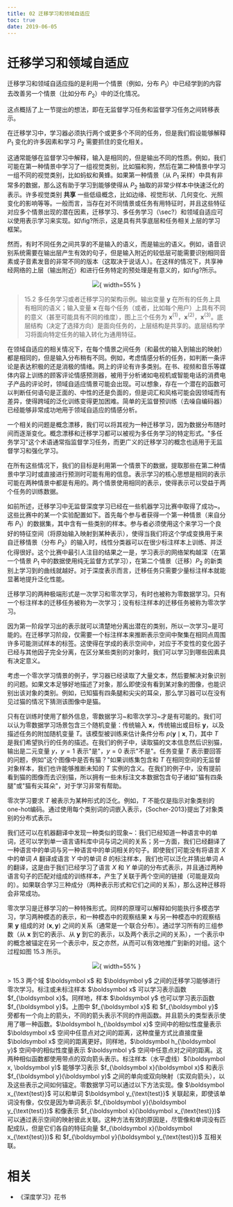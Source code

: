 ```yaml
---
title: 02 迁移学习和领域自适应
toc: true
date: 2019-06-05
---
```


# 迁移学习和领域自适应

迁移学习和领域自适应指的是利用一个情景（例如，分布 $P_1$）中已经学到的内容去改善另一个情景（比如分布 $P_2$）中的泛化情况。

这点概括了上一节提出的想法，即在无监督学习任务和监督学习任务之间转移表示。

在迁移学习中，学习器必须执行两个或更多个不同的任务，但是我们假设能够解释 $P_1$ 变化的许多因素和学习 $P_2$ 需要抓住的变化相关。

这通常能够在监督学习中解释，输入是相同的，但是输出不同的性质。例如，我们可能在第一种情景中学习了一组视觉类别，比如猫和狗，然后在第二种情景中学习一组不同的视觉类别，比如蚂蚁和黄蜂。如果第一种情景（从 $P_1$ 采样）中具有非常多的数据，那么这有助于学习到能够使得从 $P_2$ 抽取的非常少样本中快速泛化的表示。许多视觉类别 **共享** 一些低级概念，比如边缘、视觉形状、几何变化、光照变化的影响等等。一般而言，当存在对不同情景或任务有用特征时，并且这些特征对应多个情景出现的潜在因素，迁移学习、多任务学习（\sec?）和领域自适应可以使用表示学习来实现。如\fig?所示，这是具有共享底层和任务相关上层的学习框架。




然而，有时不同任务之间共享的不是输入的语义，而是输出的语义。例如，语音识别系统需要在输出层产生有效的句子，但是输入附近的较低层可能需要识别相同音素或子音素发音的非常不同的版本（这取决于说话人）。在这样的情况下，共享神经网络的上层（输出附近）和进行任务特定的预处理是有意义的，如\fig?所示。


<center>

![](http://images.iterate.site/blog/image/20190718/IxDX6khPLzDV.png?imageslim){ width=55% }

</center>

> 15.2 多任务学习或者迁移学习的架构示例。输出变量 $\mathbf y$ 在所有的任务上具有相同的语义；输入变量 $\mathbf x$ 在每个任务（或者，比如每个用户）上具有不同的意义（甚至可能具有不同的维度），图上三个任务为 $\mathbf x^{(1)}$，$\mathbf x^{(2)}$，$\mathbf x^{(3)}$。底层结构（决定了选择方向）是面向任务的，上层结构是共享的。底层结构学习将面向特定任务的输入转化为通用特征。



在领域自适应的相关情况下，在每个情景之间任务（和最优的输入到输出的映射）都是相同的，但是输入分布稍有不同。例如，考虑情感分析的任务，如判断一条评论是表达积极的还是消极的情绪。网上的评论有许多类别。在书、视频和音乐等媒体内容上训练的顾客评论情感预测器，被用于分析诸如电视机或智能电话的消费电子产品的评论时，领域自适应情景可能会出现。可以想象，存在一个潜在的函数可以判断任何语句是正面的、中性的还是负面的，但是词汇和风格可能会因领域而有差异，使得跨域的泛化训练变得更加困难。简单的无监督预训练（去噪自编码器）已经能够非常成功地用于领域自适应的情感分析。




一个相关的问题是概念漂移，我们可以将其视为一种迁移学习，因为数据分布随时间而逐渐变化。概念漂移和迁移学习都可以被视为多任务学习的特定形式。"多任务学习"这个术语通常指监督学习任务，而更广义的迁移学习的概念也适用于无监督学习和强化学习。



在所有这些情况下，我们的目标是利用第一个情景下的数据，提取那些在第二种情景中学习时或直接进行预测时可能有用的信息。表示学习的核心思想是相同的表示可能在两种情景中都是有用的。两个情景使用相同的表示，使得表示可以受益于两个任务的训练数据。



如前所述，迁移学习中无监督深度学习已经在一些机器学习比赛中取得了成功~。这些比赛中的某一个实验配置如下。首先每个参与者获得一个第一种情景（来自分布 $P_1$）的数据集，其中含有一些类别的样本。参与者必须使用这个来学习一个良好的特征空间（将原始输入映射到某种表示），使得当我们将这个学成变换用于来自迁移情景（分布 $P_2$）的输入时，线性分类器可以在很少标注样本上训练、并泛化得很好。这个比赛中最引人注目的结果之一是，学习表示的网络架构越深（在第一个情景 $P_1$ 中的数据使用纯无监督方式学习），在第二个情景（迁移）$P_2$ 的新类别上学习到的曲线就越好。对于深度表示而言，迁移任务只需要少量标注样本就能显著地提升泛化性能。


迁移学习的两种极端形式是一次学习和零次学习，有时也被称为零数据学习。只有一个标注样本的迁移任务被称为一次学习；没有标注样本的迁移任务被称为零次学习。


因为第一阶段学习出的表示就可以清楚地分离出潜在的类别，所以一次学习~是可能的。在迁移学习阶段，仅需要一个标注样本来推断表示空间中聚集在相同点周围许多可能测试样本的标签。这使得在学成的表示空间中，对应于不变性的变化因子已经与其他因子完全分离，在区分某些类别的对象时，我们可以学习到哪些因素具有决定意义。


考虑一个零次学习情景的例子，学习器已经读取了大量文本，然后要解决对象识别的问题。如果文本足够好地描述了对象，那么即使没有看到某对象的图像，也能识别出该对象的类别。例如，已知猫有四条腿和尖尖的耳朵，那么学习器可以在没有见过猫的情况下猜测该图像中是猫。




只有在训练时使用了额外信息，零数据学习~和零次学习~才是有可能的。我们可以认为零数据学习场景包含三个随机变量：传统输入 $\boldsymbol x$，传统输出或目标 $\boldsymbol y$，以及描述任务的附加随机变量 $T$。该模型被训练来估计条件分布 $p(\boldsymbol y \mid \boldsymbol x, T)$，其中 $T$ 是我们希望执行的任务的描述。在我们的例子中，读取猫的文本信息然后识别猫，输出是二元变量 $y$，$y=1$ 表示"是"，$y=0$ 表示"不是"。任务变量 $T$ 表示要回答的问题，例如"这个图像中是否有猫？"如果训练集包含和 $T$ 在相同空间的无监督对象样本，我们也许能够推断未知的 $T$ 实例的含义。在我们的例子中，没有提前看到猫的图像而去识别猫，所以拥有一些未标注文本数据包含句子诸如"猫有四条腿"或"猫有尖耳朵"，对于学习非常有帮助。



零次学习要求 $T$ 被表示为某种形式的泛化。例如，$T$ 不能仅是指示对象类别的 one-hot编码。通过使用每个类别词的词嵌入表示，{Socher-2013}提出了对象类别的分布式表示。



我们还可以在机器翻译中发现一种类似的现象~：我们已经知道一种语言中的单词，还可以学到单一语言语料库中词与词之间的关系；另一方面，我们已经翻译了一种语言中的单词与另一种语言中的单词相关的句子。即使我们可能没有将语言 $X$ 中的单词 $A$ 翻译成语言 $Y$ 中的单词 $B$ 的标注样本，我们也可以泛化并猜出单词 $A$ 的翻译，这是由于我们已经学习了语言 $X$ 和 $Y$ 单词的分布式表示，并且通过两种语言句子的匹配对组成的训练样本，产生了关联于两个空间的链接（可能是双向的）。如果联合学习三种成分（两种表示形式和它们之间的关系），那么这种迁移将会非常成功。


零次学习是迁移学习的一种特殊形式。同样的原理可以解释如何能执行多模态学习，学习两种模态的表示，和一种模态中的观察结果 $\boldsymbol x$ 与另一种模态中的观察结果 $\boldsymbol y$ 组成的对  $(\boldsymbol x, \boldsymbol y)$ 之间的关系（通常是一个联合分布）。通过学习所有的三组参数（从 $\boldsymbol x$ 到它的表示、从 $\boldsymbol y$ 到它的表示，以及两个表示之间的关系），一个表示中的概念被锚定在另一个表示中，反之亦然，从而可以有效地推广到新的对组。这个过程如图 15.3 所示。


<center>

![](http://images.iterate.site/blog/image/20190718/0gE6Ygr8VcTi.png?imageslim){ width=55% }

</center>
> 15.3 两个域 $\boldsymbol x$ 和 $\boldsymbol y$ 之间的迁移学习能够进行零次学习。标注或未标注样本 $\boldsymbol x$ 可以学习表示函数 $f_{\boldsymbol x}$。同样地，样本 $\boldsymbol y$ 也可以学习表示函数 $f_{\boldsymbol y}$。上图中 $f_{\boldsymbol x}$ 和 $f_{\boldsymbol y}$ 旁都有一个向上的箭头，不同的箭头表示不同的作用函数。并且箭头的类型表示使用了哪一种函数。$\boldsymbol h_{\boldsymbol x}$ 空间中的相似性度量表示 $\boldsymbol x$ 空间中任意点对之间的距离，这种度量方式比直接度量 $\boldsymbol x$ 空间的距离更好。同样地，$\boldsymbol h_{\boldsymbol y}$ 空间中的相似性度量表示 $\boldsymbol y$ 空间中任意点对之间的距离。这两种相似函数都使用带点的双向箭头表示。标注样本（水平虚线）$(\boldsymbol x, \boldsymbol y)$ 能够学习表示 $f_{\boldsymbol x}(\boldsymbol x)$ 和表示 $f_{\boldsymbol y}(\boldsymbol y)$ 之间的单向或双向映射（实双向箭头），以及这些表示之间如何锚定。零数据学习可以通过以下方法实现。像 $\boldsymbol x_{\text{test}}$ 可以和单词 $\boldsymbol y_{\text{test}}$ 关联起来，即使该单词没有像，仅仅是因为单词表示 $f_{\boldsymbol y}(\boldsymbol y_{\text{test}})$ 和像表示 $f_{\boldsymbol x}(\boldsymbol x_{\text{test}})$ 可以通过表示空间的映射彼此关联。这种方法有效的原因是，尽管像和单词没有匹配成队，但是它们各自的特征向量 $f_{\boldsymbol x}(\boldsymbol x_{\text{test}})$ 和 $f_{\boldsymbol y}(\boldsymbol y_{\text{test}})$ 互相关联。




# 相关

- 《深度学习》花书
